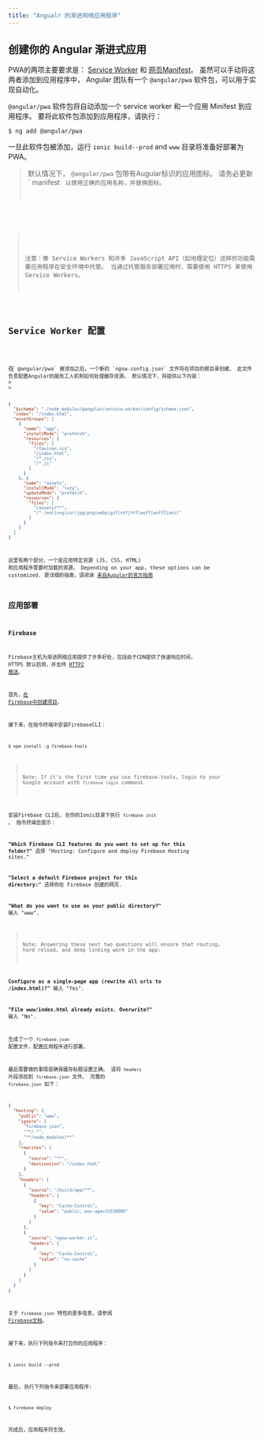 ```yaml
---
title: "Angualr 的渐进网络应用程序"
---
```



## 创建你的 Angular 渐进式应用


PWA的两项主要要求是： <a href="https://developers.google.com/web/fundamentals/primers/service-workers/" target="_blank">Service Worker</a> 和 <a href="https://developers.google.com/web/fundamentals/web-app-manifest/" target="_blank">网页Manifest</a>。 虽然可以手动将这两者添加到应用程序中， Angular 团队有一个 `@angular/pwa` 软件包，可以用于实现自动化。

`@angular/pwa` 软件包将自动添加一个 service worker 和一个应用 Minifest 到应用程序。 要将此软件包添加到应用程序，请执行：

```shell
$ ng add @angular/pwa
```

一旦此软件包被添加，运行 `ionic build--prod` and `www` 目录将准备好部署为 PWA。

> 默认情况下， `@angular/pwa` 包带有Augular标识的应用图标。 请务必更新 ` manifest <code> 以使用正确的应用名称，并替换图标。</p>
</blockquote>

<blockquote spaces-before="0">
  <p spaces-before="0">注意：像 Service Workers 和许多 JavaScript API（如地理定位）这样的功能需要应用程序在安全环境中托管。 当通过托管服务部署应用时，需要使用 HTTPS 来使用 Service Workers。</p>
</blockquote>

<h2 spaces-before="0">Service Worker 配置</h2>

<p spaces-before="0">在 <code>@angular/pwa` 被添加之后，一个新的 `ngsw-config.json` 文件将在项目的根目录创建。 此文件负责配置Angular的服务工人机制如何处理缓存资源。 默认情况下，将提供以下内容：
> 
>

```json
{
  "$schema": "./node_modules/@angular/service-worker/config/schema.json",
  "index": "/index.html",
  "assetGroups": [
    {
      "name": "app",
      "installMode": "prefetch",
      "resources": {
        "files": [
          "/favicon.ico",
          "/index.html",
          "/*.css",
          "/*.js"
        ]
      }
    }, {
      "name": "assets",
      "installMode": "lazy",
      "updateMode": "prefetch",
      "resources": {
        "files": [
          "/assets/**",
          "/*.(eot|svg|cur|jpg|png|webp|gif|otf|ttf|woff|woff2|ani)"
        ]
      }
    }
  ]
}
```


这里有两个部分，一个是应用特定资源 (JS, CSS, HTML) 和应用程序需要时加载的资源。 Depending on your app, these options can be customized. 更详细的指南，请阅读 [来自Augular的官方指南](https://angular.io/guide/service-worker-config)

## 应用部署

### Firebase

Firebase主机为渐进网络应用提供了许多好处，包括由于CDN提供了快速响应时间， HTTPS 默认启用，并支持 [HTTP2 推送](https://firebase.googleblog.com/2016/09/http2-comes-to-firebase-hosting.html)。

首先，[在 Firebase中创建项目](https://console.firebase.google.com)。

接下来，在指令终端中安装FirebaseCLI：

```shell
$ npm install -g firebase-tools
```


> Note: If it's the first time you use firebase-tools, login to your Google account with `firebase login` command.

安装Firebase CLI后, 在你的Ionic目录下执行 `firebase init` 。 指令终端会提示：

**"Which Firebase CLI features do you want to set up for this folder?"**  选择 "Hosting: Configure and deploy Firebase Hosting sites."

**"Select a default Firebase project for this directory:"** 选择你在 Firebase 创建的网页.

**"What do you want to use as your public directory?"** 输入 "www".

> Note: Answering these next two questions will ensure that routing, hard reload, and deep linking work in the app:

**Configure as a single-page app (rewrite all urls to /index.html)?"** 输入 "Yes".

**"File www/index.html already exists. Overwrite?"** 输入 "No".

生成了一个 `firebase.json` 配置文件，配置应用程序进行部署。

最后需要做的事情是确保缓存标题设置正确。 请将 `headers` 片段添加到 `firebase.json` 文件。 完整的 `firebase.json` 如下：

```json
{
  "hosting": {
    "public": "www",
    "ignore": [
      "firebase.json",
      "**/.*",
      "**/node_modules/**"
    ],
    "rewrites": [
      {
        "source": "**",
        "destination": "/index.html"
      }
    ],
    "headers": [
      {
        "source": "/build/app/**",
        "headers": [
          {
            "key": "Cache-Control",
            "value": "public, max-age=31536000"
          }
        ]
      },
      {
        "source": "ngsw-worker.js",
        "headers": [
          {
            "key": "Cache-Control",
            "value": "no-cache"
          }
        ]
      }
    ]
  }
}
```


关于 `firebase.json` 特性的更多信息，请参阅 [ Firebase文档](https://firebase.google.com/docs/hosting/full-config#section-firebase-json)。

接下来，执行下列指令来打包你的应用程序：

```shell
$ ionic build --prod
```


最后, 执行下列指令来部署应用程序:

```shell
$ firebase deploy
```


完成后，应用程序将生效。
